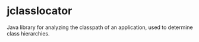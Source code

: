 # jclasslocator
Java library for analyzing the classpath of an application, used to determine class hierarchies. 
